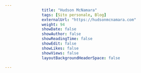 ---
                title: "Hudson McNamara"
                tags: [Sito personale, Blog]
                externalUrl: "https://hudsonmcnamara.com"
                weight: 94
                showDate: false
                showAuthor: false
                showReadingTime: false
                showEdit: false
                showLikes: false
                showViews: false
                layoutBackgroundHeaderSpace: false
                ---

